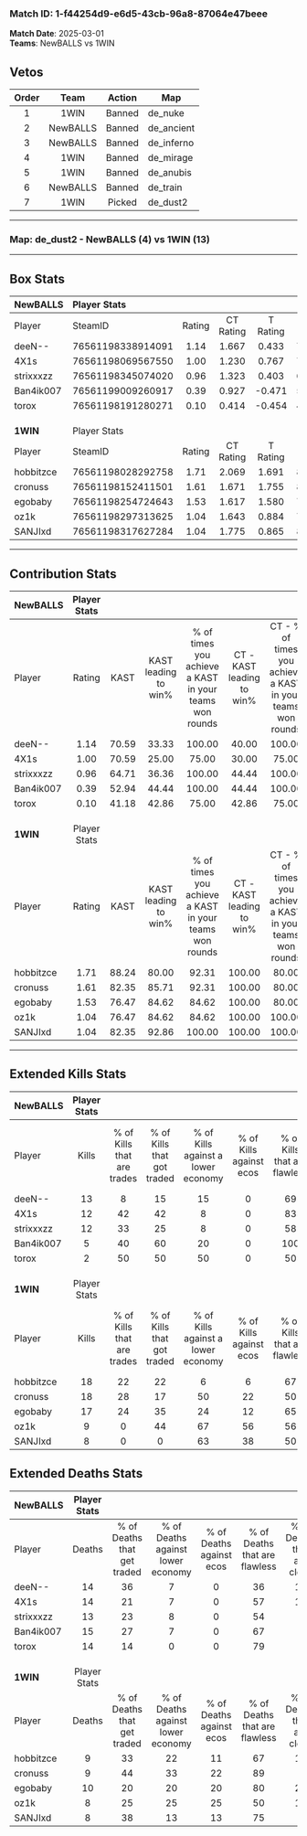 ### Match ID: 1-f44254d9-e6d5-43cb-96a8-87064e47beee  
**Match Date**: 2025-03-01  
**Teams**: NewBALLS vs 1WIN  

## Vetos  

| Order | Team | Action | Map |
| :---: | :--: | :----: | --- |
| 1 | 1WIN | Banned | de_nuke |
| 2 | NewBALLS | Banned | de_ancient |
| 3 | NewBALLS | Banned | de_inferno |
| 4 | 1WIN | Banned | de_mirage |
| 5 | 1WIN | Banned | de_anubis |
| 6 | NewBALLS | Banned | de_train |
| 7 | 1WIN | Picked | de_dust2 |

---  

### **Map**: de_dust2 - NewBALLS (4) vs 1WIN (13)  
---  

## Box Stats  

| **NewBALLS** | Player Stats      |        |           |          |       |       |       |         |        |      |     |
| :- | :- | :-: | :-: | :-: | :-: | :-: | :-: | :-: | :-: | :-: | :-: |
| Player       | SteamID           | Rating | CT Rating | T Rating | KAST  |  ADR  | Kills | Assists | Deaths | K/D  | HS% |
| deeN--       | 76561198338914091 |  1.14  |   1.667   |  0.433   | 70.59 | 95.3  |  13   |    7    |   14   | 0.93 | 46  |
| 4X1s         | 76561198069567550 |  1.00  |   1.230   |  0.767   | 70.59 | 71.4  |  12   |    4    |   14   | 0.86 | 50  |
| strixxxzz    | 76561198345074020 |  0.96  |   1.323   |  0.403   | 64.71 | 67.6  |  12   |    1    |   13   | 0.92 | 66  |
| Ban4ik007    | 76561199009260917 |  0.39  |   0.927   |  -0.471  | 52.94 | 37.8  |   5   |    6    |   15   | 0.33 | 40  |
| torox        | 76561198191280271 |  0.10  |   0.414   |  -0.454  | 41.18 | 16.7  |   2   |    3    |   14   | 0.14 | 50  |
|              |                   |        |           |          |       |       |       |         |        |      |     |
|              |                   |        |           |          |       |       |       |         |        |      |     |
|              |                   |        |           |          |       |       |       |         |        |      |     |
| **1WIN**     | Player Stats      |        |           |          |       |       |       |         |        |      |     |
| Player       | SteamID           | Rating | CT Rating | T Rating | KAST  |  ADR  | Kills | Assists | Deaths | K/D  | HS% |
| hobbitzce    | 76561198028292758 |  1.71  |   2.069   |  1.691   | 88.24 | 109.9 |  18   |    3    |   9    | 2.00 | 50  |
| cronuss      | 76561198152411501 |  1.61  |   1.671   |  1.755   | 82.35 | 91.2  |  18   |    3    |   9    | 2.00 | 66  |
| egobaby      | 76561198254724643 |  1.53  |   1.617   |  1.580   | 76.47 | 108.0 |  17   |    2    |   10   | 1.70 | 23  |
| oz1k         | 76561198297313625 |  1.04  |   1.643   |  0.884   | 76.47 | 66.2  |   9   |    1    |   8    | 1.13 | 77  |
| SANJIxd      | 76561198317627284 |  1.04  |   1.775   |  0.865   | 82.35 | 59.7  |   8   |    5    |   8    | 1.00 | 62  |
---  

## Contribution Stats  

| **NewBALLS** | Player Stats |       |                      |                                                        |                           |                                                             |                          |                                                            |
| :- | :-: | :-: | :-: | :-: | :-: | :-: | :-: | :-: |
| Player       |    Rating    | KAST  | KAST leading to win% | % of times you achieve a KAST in your teams won rounds | CT - KAST leading to win% | CT - % of times you achieve a KAST in your teams won rounds | T - KAST leading to win% | T - % of times you achieve a KAST in your teams won rounds |
| deeN--       |     1.14     | 70.59 |        33.33         |                         100.00                         |           40.00           |                           100.00                            |           0.00           |                            0.00                            |
| 4X1s         |     1.00     | 70.59 |        25.00         |                         75.00                          |           30.00           |                            75.00                            |           0.00           |                            0.00                            |
| strixxxzz    |     0.96     | 64.71 |        36.36         |                         100.00                         |           44.44           |                           100.00                            |           0.00           |                            0.00                            |
| Ban4ik007    |     0.39     | 52.94 |        44.44         |                         100.00                         |           44.44           |                           100.00                            |           0.00           |                            0.00                            |
| torox        |     0.10     | 41.18 |        42.86         |                         75.00                          |           42.86           |                            75.00                            |           0.00           |                            0.00                            |
|              |              |       |                      |                                                        |                           |                                                             |                          |                                                            |
|              |              |       |                      |                                                        |                           |                                                             |                          |                                                            |
|              |              |       |                      |                                                        |                           |                                                             |                          |                                                            |
| **1WIN**     | Player Stats |       |                      |                                                        |                           |                                                             |                          |                                                            |
| Player       |    Rating    | KAST  | KAST leading to win% | % of times you achieve a KAST in your teams won rounds | CT - KAST leading to win% | CT - % of times you achieve a KAST in your teams won rounds | T - KAST leading to win% | T - % of times you achieve a KAST in your teams won rounds |
| hobbitzce    |     1.71     | 88.24 |        80.00         |                         92.31                          |          100.00           |                            80.00                            |          72.73           |                           100.00                           |
| cronuss      |     1.61     | 82.35 |        85.71         |                         92.31                          |          100.00           |                            80.00                            |          80.00           |                           100.00                           |
| egobaby      |     1.53     | 76.47 |        84.62         |                         84.62                          |          100.00           |                            80.00                            |          77.78           |                           87.50                            |
| oz1k         |     1.04     | 76.47 |        84.62         |                         84.62                          |          100.00           |                           100.00                            |          75.00           |                           75.00                            |
| SANJIxd      |     1.04     | 82.35 |        92.86         |                         100.00                         |          100.00           |                           100.00                            |          88.89           |                           100.00                           |
---  

## Extended Kills Stats  

| **NewBALLS** | Player Stats |                            |                            |                                    |                         |                              |                                 |                                       |                    |           |
| :- | :-: | :-: | :-: | :-: | :-: | :-: | :-: | :-: | :-: | :-: |
| Player       |    Kills     | % of Kills that are trades | % of Kills that got traded | % of Kills against a lower economy | % of Kills against ecos | % of Kills that are flawless | % of Kills that are close duels | % of Kills that are assisted by flash | Pistol Round Kills | AWP Kills |
| deeN--       |      13      |             8              |             15             |                 15                 |            0            |              69              |                8                |                  15                   |         0          |     0     |
| 4X1s         |      12      |             42             |             42             |                 8                  |            0            |              83              |                8                |                   0                   |         1          |     0     |
| strixxxzz    |      12      |             33             |             25             |                 8                  |            0            |              58              |                8                |                   0                   |         0          |     1     |
| Ban4ik007    |      5       |             40             |             60             |                 20                 |            0            |             100              |                0                |                  20                   |         0          |     0     |
| torox        |      2       |             50             |             50             |                 50                 |            0            |              50              |               50                |                  50                   |         1          |     0     |
|              |              |                            |                            |                                    |                         |                              |                                 |                                       |                    |           |
|              |              |                            |                            |                                    |                         |                              |                                 |                                       |                    |           |
|              |              |                            |                            |                                    |                         |                              |                                 |                                       |                    |           |
| **1WIN**     | Player Stats |                            |                            |                                    |                         |                              |                                 |                                       |                    |           |
| Player       |    Kills     | % of Kills that are trades | % of Kills that got traded | % of Kills against a lower economy | % of Kills against ecos | % of Kills that are flawless | % of Kills that are close duels | % of Kills that are assisted by flash | Pistol Round Kills | AWP Kills |
| hobbitzce    |      18      |             22             |             22             |                 6                  |            6            |              67              |                6                |                   0                   |         0          |     4     |
| cronuss      |      18      |             28             |             17             |                 50                 |           22            |              50              |                6                |                   0                   |         0          |     2     |
| egobaby      |      17      |             24             |             35             |                 24                 |           12            |              65              |               12                |                   6                   |         11         |     2     |
| oz1k         |      9       |             0              |             44             |                 67                 |           56            |              56              |                0                |                   0                   |         0          |     2     |
| SANJIxd      |      8       |             0              |             0              |                 63                 |           38            |              50              |                0                |                   0                   |         0          |     0     |
## Extended Deaths Stats  

| **NewBALLS** | Player Stats |                             |                                   |                          |                               |                            |                           |               |
| :- | :-: | :-: | :-: | :-: | :-: | :-: | :-: | :-: |
| Player       |    Deaths    | % of Deaths that get traded | % of Deaths against lower economy | % of Deaths against ecos | % of Deaths that are flawless | % of Deaths that are close | % of Deaths while blinded | Deaths to AWP |
| deeN--       |      14      |             36              |                 7                 |            0             |              36               |             14             |             0             |       3       |
| 4X1s         |      14      |             21              |                 7                 |            0             |              57               |             14             |             7             |       4       |
| strixxxzz    |      13      |             23              |                 8                 |            0             |              54               |             0              |             0             |       1       |
| Ban4ik007    |      15      |             27              |                 7                 |            0             |              67               |             0              |             0             |       0       |
| torox        |      14      |             14              |                 0                 |            0             |              79               |             0              |             0             |       3       |
|              |              |                             |                                   |                          |                               |                            |                           |               |
|              |              |                             |                                   |                          |                               |                            |                           |               |
|              |              |                             |                                   |                          |                               |                            |                           |               |
| **1WIN**     | Player Stats |                             |                                   |                          |                               |                            |                           |               |
| Player       |    Deaths    | % of Deaths that get traded | % of Deaths against lower economy | % of Deaths against ecos | % of Deaths that are flawless | % of Deaths that are close | % of Deaths while blinded | Deaths to AWP |
| hobbitzce    |      9       |             33              |                22                 |            11            |              67               |             11             |            11             |       1       |
| cronuss      |      9       |             44              |                33                 |            22            |              89               |             0              |            22             |       0       |
| egobaby      |      10      |             20              |                20                 |            20            |              80               |             20             |             0             |       1       |
| oz1k         |      8       |             25              |                25                 |            25            |              50               |             13             |             0             |       0       |
| SANJIxd      |      8       |             38              |                13                 |            13            |              75               |             0              |            13             |       0       |
